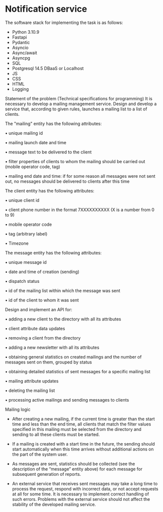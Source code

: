 # Notification service 
The software stack for implementing the task is as follows:
- Python 3.10.9 
- Fastapi
- Pydantic
- Asyncio
- Async/await
- Asyncpg
- SQL
- Postgresql 14.5  DBaaS  or Localhost
- JS
- CSS
- HTML
- Logging

Statement of the problem (Technical specifications for programming)
It is necessary to develop a mailing management service.
Design and develop a service that, according to given rules, launches a mailing list to a list of clients.

The "mailing" entity has the following attributes:

•
unique mailing id

•
mailing launch date and time

•
message text to be delivered to the client

•
filter properties of clients to whom the mailing should be carried out (mobile operator code, tag)

•
mailing end date and time: if for some reason all messages were not sent out, no messages should be delivered to clients after this time

The client entity has the following attributes:

•
unique client id

•
client phone number in the format 7XXXXXXXXXX (X is a number from 0 to 9)

•
mobile operator code

•
tag (arbitrary label)

•
Timezone

The message entity has the following attributes:

•
unique message id

•
date and time of creation (sending)

•
dispatch status

•
id of the mailing list within which the message was sent

•
id of the client to whom it was sent

Design and implement an API for:

•
adding a new client to the directory with all its attributes

•
client attribute data updates

•
removing a client from the directory

•
adding a new newsletter with all its attributes

•
obtaining general statistics on created mailings and the number of messages sent on them, grouped by status

•
obtaining detailed statistics of sent messages for a specific mailing list

•
mailing attribute updates

•
deleting the mailing list

•
processing active mailings and sending messages to clients

Mailing logic
- After creating a new mailing, if the current time is greater than the start time and less than the end time, all clients that match the filter values specified in this mailing must be selected from the directory and sending to all these clients must be started.

- If a mailing is created with a start time in the future, the sending should start automatically when this time arrives without additional actions on the part of the system user.
- As messages are sent, statistics should be collected (see the description of the “message” entity above) for each message for subsequent generation of reports.
- An external service that receives sent messages may take a long time to process the request, respond with incorrect data, or not accept requests at all for some time. It is necessary to implement correct handling of such errors. Problems with the external service should not affect the stability of the developed mailing service.

